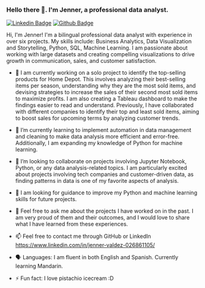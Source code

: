 ### Hello there 👋. I'm Jenner, a professional data analyst.
[![Linkedin Badge](https://img.shields.io/badge/-JennerValdez-0072b1?style=flat&logo=Linkedin&logoColor=white&link=https://www.linkedin.com/in/JennerValdez/)]([https://www.linkedin.com/in/JennerValdez/](https://www.linkedin.com/in/jenner-valdez-026861105/)) [![Github Badge](https://img.shields.io/badge/-JennerValdez-grey?style=flat&logo=github&logoColor=white&link=https://github.com/JennerValdez/)]([https://www.github.com/JennerValdez/](https://github.com/Jenner-Valdez))

Hi, I'm Jenner! I'm a bilingual professional data analyst with experience in over six projects. 
My skills include:
Business Analytics, Data Visualization and Storytelling, Python, SQL, Machine Learning. 
I am passionate about working with large datasets and creating compelling visualizations to drive growth in communication, sales, and customer satisfaction.

- 🔭 I am currently working on a solo project to identify the top-selling products for Home Depot. This involves analyzing their best-selling items per season, understanding why they are the most sold items, and devising strategies to increase the sales of their second most sold items to maximize profits. I am also creating a Tableau dashboard to make the findings easier to read and understand. Previously, I have collaborated with different companies to identify their top and least sold items, aiming to boost sales for upcoming terms by analyzing customer trends.

- 🌱 I’m currently learning to implement automation in data management and cleaning to make data analysis more efficient and error-free. Additionally, I am expanding my knowledge of Python for machine learning.

- 👯 I’m looking to collaborate on projects involving Jupyter Notebook, Python, or any data analysis-related topics. I am particularly excited about projects involving tech companies and customer-driven data, as finding patterns in data is one of my favorite aspects of analysis.

- 🤔 I am looking for guidance to improve my Python and machine learning skills for future projects.

- 💬 Feel free to ask me about the projects I have worked on in the past. I am very proud of them and their outcomes, and I would love to share what I have learned from these experiences.

- 📫 Feel free to contact me through GitHub or LinkedIn https://www.linkedin.com/in/jenner-valdez-026861105/

- 🗣️ Languages: I am fluent in both English and Spanish. Currently learning Mandarin.

- ⚡ Fun fact: I love pistachio icecream :D
